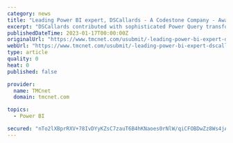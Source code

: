 ```yaml
---
category: news
title: "Leading Power BI expert, DSCallards - A Codestone Company - Awarded 'Gold' for Innovation at Oxfordshire County Council"
excerpt: "DSCallards contributed with sophisticated Power Query transformations in Microsoft Power BI to ensure accurate output was provided. The project was designed to show improvements that children and families experienced in their interactions with social care provision,"
publishedDateTime: 2023-01-17T00:00:00Z
originalUrl: "https://www.tmcnet.com/usubmit/-leading-power-bi-expert-dscallards-codestone-company-awarded-/2023/01/17/9743687.htm"
webUrl: "https://www.tmcnet.com/usubmit/-leading-power-bi-expert-dscallards-codestone-company-awarded-/2023/01/17/9743687.htm"
type: article
quality: 0
heat: 0
published: false

provider:
  name: TMCnet
  domain: tmcnet.com

topics:
  - Power BI

secured: "nTo2lXBprRXV+78IvDYyKZsC7zauT6B4hKNaoes0rNlW/qiCFOBDwZz8Ws4jAeiyjFu5Hgn1nLbSMEhol05kWHdqD0U9iANzJnmOY7TG8H5GAXm8twhbHFEZ9u6uMrO9/o16y1nf+mEpjk/ENOlap0K6hU13QtKhjutF2ehL1OHjfbaas3OiAJTD11lBbyV9s0OyibAfi6C9r6VXxrSnY+0Js16Q5foCRJZDilUmbRWIBI260hPra6sffu4Q1jiMLowBXzQ4PAoVrthqi2d2pPJCYQx92S4nKMuMRrEAUJAJMOcndqME9UrForYW8mK6XZmX17h2mBp2YULib0FEyTX0lqtm1w/YcmN/3zM4oos=;2R6qLRswIqEZJQjEfX6leQ=="
---
```


